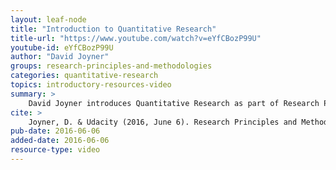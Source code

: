 ```yaml
---
layout: leaf-node
title: "Introduction to Quantitative Research"
title-url: "https://www.youtube.com/watch?v=eYfCBozP99U"
youtube-id: eYfCBozP99U
author: "David Joyner"
groups: research-principles-and-methodologies
categories: quantitative-research
topics: introductory-resources-video
summary: >
    David Joyner introduces Quantitative Research as part of Research Principles and Methodologies.
cite: >
    Joyner, D. & Udacity (2016, June 6). Research Principles and Methodologies: Quantitative Research Introductory Video. Retrieved from https://www.youtube.com/watch?v=eYfCBozP99U
pub-date: 2016-06-06
added-date: 2016-06-06
resource-type: video
---
```

